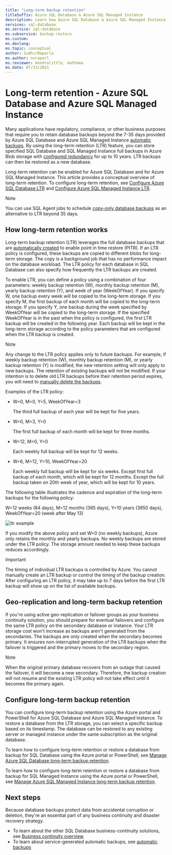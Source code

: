```yaml
---
title: "Long-term backup retention" 
titleSuffix: Azure SQL Database & Azure SQL Managed Instance
description: Learn how Azure SQL Database & Azure SQL Managed Instance support storing full database backups for up to 10 years via the long-term retention policy.
services: sql-database
ms.service: sql-database
ms.subservice: backup-restore
ms.custom: 
ms.devlang: 
ms.topic: conceptual
author: SudhirRaparla 
ms.author: nvraparl 
ms.reviewer: kendralittle, mathoma
ms.date: 07/13/2021
---
```

# Long-term retention - Azure SQL Database and Azure SQL Managed Instance

Many applications have regulatory, compliance, or other business purposes that require you to retain database backups beyond the 7-35 days provided by Azure SQL Database and Azure SQL Managed Instance [automatic backups](automated-backups-overview.md). By using the long-term retention (LTR) feature, you can store specified SQL Database and SQL Managed Instance full backups in Azure Blob storage with [configured redundancy](automated-backups-overview.md#backup-storage-redundancy) for up to 10 years. LTR backups can then be restored as a new database.

Long-term retention can be enabled for Azure SQL Database and for Azure SQL Managed Instance. This article provides a conceptual overview of long-term retention. To configure long-term retention, see [Configure Azure SQL Database LTR](long-term-backup-retention-configure.md) and [Configure Azure SQL Managed Instance LTR](../managed-instance/long-term-backup-retention-configure.md). 

> [!NOTE]
> You can use SQL Agent jobs to schedule [copy-only database backups](/sql/relational-databases/backup-restore/copy-only-backups-sql-server) as an alternative to LTR beyond 35 days.



## How long-term retention works
     
Long-term backup retention (LTR) leverages the full database backups that are [automatically created](automated-backups-overview.md) to enable point in time restore (PITR). If an LTR policy is configured, these backups are copied to different blobs for long-term storage. The copy is a background job that has no performance impact on the database workload. The LTR policy for each database in SQL Database can also specify how frequently the LTR backups are created.

To enable LTR, you can define a policy using a combination of four parameters: weekly backup retention (W), monthly backup retention (M), yearly backup retention (Y), and week of year (WeekOfYear). If you specify W, one backup every week will be copied to the long-term storage. If you specify M, the first backup of each month will be copied to the long-term storage. If you specify Y, one backup during the week specified by WeekOfYear will be copied to the long-term storage. If the specified WeekOfYear is in the past when the policy is configured, the first LTR backup will be created in the following year. Each backup will be kept in the long-term storage according to the policy parameters that are configured when the LTR backup is created.

> [!NOTE]
> Any change to the LTR policy applies only to future backups. For example, if weekly backup retention (W), monthly backup retention (M), or yearly backup retention (Y) is modified, the new retention setting will only apply to new backups. The retention of existing backups will not be modified. If your intention is to delete old LTR backups before their retention period expires, you will need to [manually delete the backups](./long-term-backup-retention-configure.md#delete-ltr-backups).
> 

Examples of the LTR policy:

-  W=0, M=0, Y=5, WeekOfYear=3

   The third full backup of each year will be kept for five years.
   
- W=0, M=3, Y=0

   The first full backup of each month will be kept for three months.

- W=12, M=0, Y=0

   Each weekly full backup will be kept for 12 weeks.

- W=6, M=12, Y=10, WeekOfYear=20

   Each weekly full backup will be kept for six weeks. Except first full backup of each month, which will be kept for 12 months. Except the full backup taken on 20th week of year, which will be kept for 10 years. 

The following table illustrates the cadence and expiration of the long-term backups for the following policy:

W=12 weeks (84 days), M=12 months (365 days), Y=10 years (3650 days), WeekOfYear=20 (week after May 13)

   ![ltr example](./media/long-term-retention-overview/ltr-example.png)


If you modify the above policy and set W=0 (no weekly backups), Azure only retains the monthly and yearly backups. No weekly backups are stored under the LTR policy. The storage amount needed to keep these backups reduces accordingly.

> [!IMPORTANT]
> The timing of individual LTR backups is controlled by Azure. You cannot manually create an LTR backup or control the timing of the backup creation. After configuring an LTR policy, it  may take up to 7 days before the first LTR backup will show up on the list of available backups.  


## Geo-replication and long-term backup retention

If you're using active geo-replication or failover groups as your business continuity solution, you should prepare for eventual failovers and configure the same LTR policy on the secondary database or instance. Your LTR storage cost won't increase as backups aren't generated from the secondaries. The backups are only created when the secondary becomes primary. It ensures non-interrupted generation of the LTR backups when the failover is triggered and the primary moves to the secondary region. 

> [!NOTE]
> When the original primary database recovers from an outage that caused the failover, it will become a new secondary. Therefore, the backup creation will not resume and the existing LTR policy will not take effect until it becomes the primary again. 


## Configure long-term backup retention

You can configure long-term backup retention using the Azure portal and PowerShell for Azure SQL Database and Azure SQL Managed Instance. To restore a database from the LTR storage, you can select a specific backup based on its timestamp. The database can be restored to any existing server or managed instance under the same subscription as the original database.

To learn how to configure long-term retention or restore a database from backup for SQL Database using the Azure portal or PowerShell, see [Manage Azure SQL Database long-term backup retention](long-term-backup-retention-configure.md).

To learn how to configure long-term retention or restore a database from backup for SQL Managed Instance using the Azure portal or PowerShell, see [Manage Azure SQL Managed Instance long-term backup retention](../managed-instance/long-term-backup-retention-configure.md).

## Next steps

Because database backups protect data from accidental corruption or deletion, they're an essential part of any business continuity and disaster recovery strategy. 

- To learn about the other SQL Database business-continuity solutions, see [Business continuity overview](business-continuity-high-availability-disaster-recover-hadr-overview.md).
- To learn about service-generated automatic backups, see [automatic backups](../database/automated-backups-overview.md)
